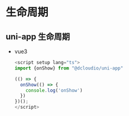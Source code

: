 # 生命周期

## uni-app 生命周期

  - vue3

    ```javascript
    <script setup lang="ts">
    import {onShow} from "@dcloudio/uni-app"

    (() => {
      onShow(() => {
        console.log('onShow')
      })
    })();
    </script>

    ```
